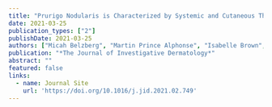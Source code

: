 ```yaml
---
title: "Prurigo Nodularis is Characterized by Systemic and Cutaneous Th22 Immune Polarization."
date: 2021-03-25
publication_types: ["2"]
publishDate: 2021-03-25
authors: ["Micah Belzberg", "Martin Prince Alphonse", "Isabelle Brown", "Kyle A Williams", "Raveena Khanna", "Byron Ho", "Shannon Wongvibulsin", "Thomas Pritchard", "Youkyung Sophie Roh", "Nishadh Sutaria", "Justin Choi", "Jaroslaw Jedrych", "Andrew D Johnston", "Kakali Sarkar", "Chirag Vasavda", "Jimmy Meixiong", "Carly Dillen", "Kent Bondesgaard", "John F Paolini", "Wei Chen", "David Corcoran", "Nicolas Devos", "Madan M Kwatra", "Anna L Chien", "Nathan K Archer", "Luis A Garza", "Xinzhong Dong", "Sewon Kang", "Shawn G Kwatra"]
publication: "*The Journal of Investigative Dermatology*"
abstract: ""
featured: false
links:
  - name: Journal Site
    url: 'https://doi.org/10.1016/j.jid.2021.02.749'
---
```

